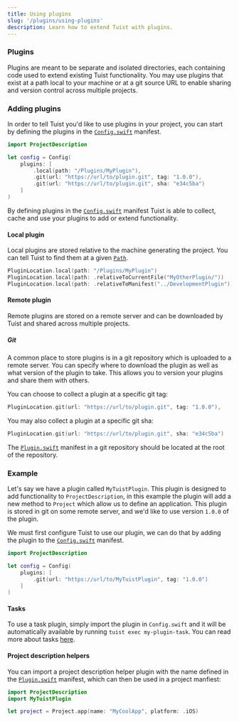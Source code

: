 ```yaml
---
title: Using plugins
slug: '/plugins/using-plugins'
description: Learn how to extend Tuist with plugins.
---
```


### Plugins

Plugins are meant to be separate and isolated directories, each containing code used to extend existing Tuist functionality.
You may use plugins that exist at a path local to your machine or at a git source URL to enable sharing and version control across multiple projects.

### Adding plugins

In order to tell Tuist you'd like to use plugins in your project, you can start by defining the plugins in the [`Config.swift`](/manifests/config/) manifest.

```swift
import ProjectDescription

let config = Config(
    plugins: [
        .local(path: "/Plugins/MyPlugin"),
        .git(url: "https://url/to/plugin.git", tag: "1.0.0"),
        .git(url: "https://url/to/plugin.git", sha: "e34c5ba")
    ]
)
```

By defining plugins in the [`Config.swift`](/manifests/config/) manifest Tuist is able to collect, cache and use your plugins to add or extend functionality.

#### Local plugin

Local plugins are stored relative to the machine generating the project. You can tell Tuist to find them at a given [`Path`](/manifests/project/).

```swift
PluginLocation.local(path: "/Plugins/MyPlugin")
PluginLocation.local(path: .relativeToCurrentFile("MyOtherPlugin/"))
PluginLocation.local(path: .relativeToManifest("../DevelopmentPlugin"))
```

#### Remote plugin

Remote plugins are stored on a remote server and can be downloaded by Tuist and shared across multiple projects.

##### Git

A common place to store plugins is in a git repository which is uploaded to a remote server. You can specify where to download the plugin as well as what version of the plugin to take.
This allows you to version your plugins and share them with others.

You can choose to collect a plugin at a specific git tag:

```swift
PluginLocation.git(url: "https://url/to/plugin.git", tag: "1.0.0"),
```

You may also collect a plugin at a specific git sha:

```swift
PluginLocation.git(url: "https://url/to/plugin.git", sha: "e34c5ba")
```

The [`Plugin.swift`](/plugins/creating-plugins/) manifest in a git repository should be located at the root of the repository.

### Example

Let's say we have a plugin called `MyTuistPlugin`. This plugin is designed to add functionality to `ProjectDescription`, in this example the plugin will add a new method to `Project` which allow us to define an application.
This plugin is stored in git on some remote server, and we'd like to use version `1.0.0` of the plugin.

We must first configure Tuist to use our plugin, we can do that by adding the plugin to the [`Config.swift`](/manifests/config/) manifest.

```swift
import ProjectDescription

let config = Config(
    plugins: [
        .git(url: "https://url/to/MyTuistPlugin", tag: "1.0.0")
    ]
)
```

#### Tasks

To use a task plugin, simply import the plugin in `Config.swift` and it will be automatically available by running `tuist exec my-plugin-task`.
You can read more about tasks [here](/commands/task).

#### Project description helpers

You can import a project description helper plugin with the name defined in the [`Plugin.swift`](/plugins/creating-plugins/) manifest, which can then be used in a project manfiest:

```swift
import ProjectDescription
import MyTuistPlugin

let project = Project.app(name: "MyCoolApp", platform: .iOS)
```
